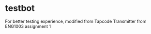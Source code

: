 # testbot
For better testing experience, modified from Tapcode Transmitter from ENG1003 assignment 1

